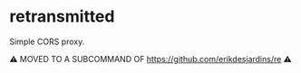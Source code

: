 # retransmitted
Simple CORS proxy.

⚠️ MOVED TO A SUBCOMMAND OF https://github.com/erikdesjardins/re ⚠️
